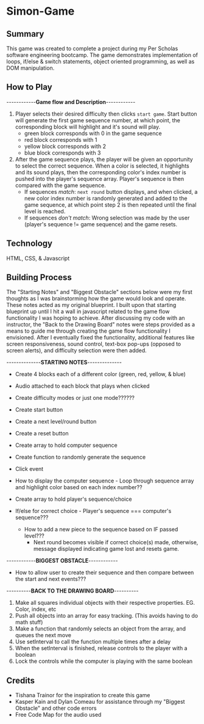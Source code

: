 # Simon-Game
## Summary
This game was created to complete a project during my Per Scholas software engineering bootcamp. The game demonstrates implementation of loops, if/else & switch statements, object oriented programming, as well as DOM manipulation.  

## How to Play
------------**Game flow and Description**------------
1. Player selects their desired difficulty then clicks `start game`. Start button will generate the first game sequence number, at which point, the corresponding block will highlight and it's sound will play. 
    - green block corresponds with 0 in the game sequence 
    - red block corresponds with 1
    - yellow block corresponds with 2
    - blue block corresponds with 3
2. After the game sequence plays, the player will be given an opportunity to select the correct sequence. When a color is selected, it highlights and its sound plays, then the corresponding color's index number is pushed into the player's sequence array. Player's sequence is then compared with the game sequence.
    - If sequences *match*: `next round` button displays, and when clicked, a new color index number is randomly generated and added to the game sequence, at which point step 2 is then repeated until the final level is reached. 
    - If sequences *don't match*: Wrong selection was made by the user (player's sequence != game sequence) and the game resets. 

## Technology
HTML, CSS, & Javascript 

## Building Process 
The "Starting Notes" and "Biggest Obstacle" sections below were my first thoughts as I was brainstorming how the game would look and operate. These notes acted as my original blueprint. I built upon that starting blueprint up until I hit a wall in javascript related to the game flow functionality I was hoping to achieve. After discussing my code with an instructor, the "Back to the Drawing Board" notes were steps provided as a means to guide me through creating the game flow functionality I envisioned. After I eventually fixed the functionality, additional features like screen responsiveness, sound control, text-box pop-ups (opposed to screen alerts), and difficulty selection were then added. 

--------------**STARTING NOTES**--------------
 - Create 4 blocks each of a different color (green, red, yellow, & blue)
 - Audio attached to each block that plays when clicked 

 - Create difficulty modes or just one mode??????
 - Create start button 

 - Create a next level/round button

 - Create a reset button 

 - Create array to hold computer sequence
 - Create function to randomly generate the sequence 

 - Click event
 - How to display the computer sequence -  Loop through sequence array and highlight color based on each index number?? 
 - Create array to hold player's sequence/choice  
 - If/else for correct choice - Player's sequence === computer's sequence???
   - How to add a new piece to the sequence based on IF passed level???
     - Next round becomes visible if correct choice(s) made, otherwise, message displayed indicating game lost and resets game.

------------**BIGGEST OBSTACLE**------------
 - How to allow user to create their sequence and then compare between the start and next events???

----------**BACK TO THE DRAWING BOARD**----------
1. Make all squares individual objects with their respective properties. EG. Color, index, etc
2. Push all objects into an array for easy tracking. (This avoids having to do math stuff)
3. Make a function that randomly selects an object from the array, and queues the next move
4. Use setInterval to call the function multiple times after a delay
5. When the setInterval is finished, release controls to the player with a boolean
6. Lock the controls while the computer is playing with the same boolean

## Credits
 - Tishana Trainor for the inspiration to create this game
 - Kasper Kain and Dylan Comeau for assistance through my "Biggest Obstacle" and other code errors 
 - Free Code Map for the audio used 
